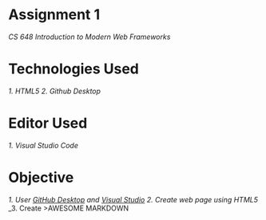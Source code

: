 # Assignment 1
_CS 648 Introduction to Modern Web Frameworks_
# Technologies Used
 _1. HTML5_
 _2. Github Desktop_
 
# Editor Used
 _1. Visual Studio Code_
 
# Objective 
_1. User [GitHub Desktop](https://desktop.github.com) and [Visual Studio](https://visualstudio.microsoft.com)_
_2. Create web page using HTML5_
_3. Create >AWESOME MARKDOWN 
